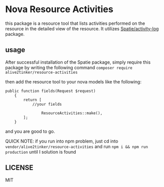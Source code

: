 # Nova Resource Activities
this package is a resource tool that lists activities performed on the resource in the detailed view of the resource. It utilizes [Spatie/activity-log](https://spatie.be/docs/laravel-activitylog/v3/introduction) package. 

usage
-----
After successful installation of the Spatie package, simply require this package by writing the following command
`composer require alive2tinker/resource-activities`

then add the resource tool to your nova models like the following:

```
public function fields(Request $request)
    {
        return [
            //your fields

                ResourceActivities::make(),
        ];
    }
```

and you are good to go.

QUICK NOTE:
if you run into npm problem, just cd into `vendor/alive2tinker/resource-activities` and run `npm i && npm run production` until I solution is found

LICENSE
----
MIT
